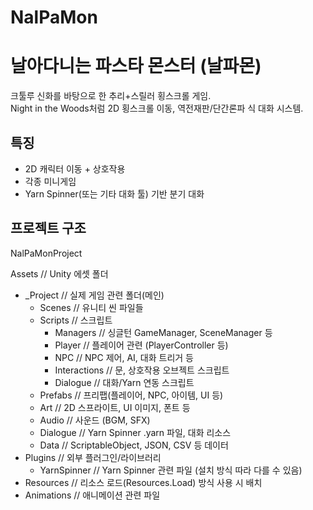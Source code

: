 # NalPaMon
 
# 날아다니는 파스타 몬스터 (날파몬)

크툴루 신화를 바탕으로 한 추리+스릴러 횡스크롤 게임.  
Night in the Woods처럼 2D 횡스크롤 이동, 역전재판/단간론파 식 대화 시스템.

## 특징
- 2D 캐릭터 이동 + 상호작용
- 각종 미니게임
- Yarn Spinner(또는 기타 대화 툴) 기반 분기 대화

## 프로젝트 구조

NalPaMonProject


Assets                    // Unity 에셋 폴더
- _Project                // 실제 게임 관련 폴더(메인)
    - Scenes                // 유니티 씬 파일들
    - Scripts               // 스크립트
        - Managers          // 싱글턴 GameManager, SceneManager 등
        - Player            // 플레이어 관련 (PlayerController 등)
        - NPC               // NPC 제어, AI, 대화 트리거 등
        - Interactions      // 문, 상호작용 오브젝트 스크립트
        - Dialogue          // 대화/Yarn 연동 스크립트
    - Prefabs               // 프리팹(플레이어, NPC, 아이템, UI 등)
    - Art                   // 2D 스프라이트, UI 이미지, 폰트 등
    - Audio                 // 사운드 (BGM, SFX)
    - Dialogue              // Yarn Spinner .yarn 파일, 대화 리소스
    - Data                  // ScriptableObject, JSON, CSV 등 데이터
- Plugins                   // 외부 플러그인/라이브러리
    - YarnSpinner           // Yarn Spinner 관련 파일 (설치 방식 따라 다를 수 있음)
- Resources                 // 리소스 로드(Resources.Load) 방식 사용 시 배치
- Animations                // 애니메이션 관련 파일
